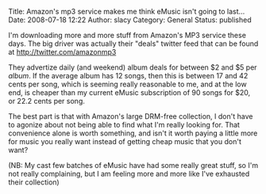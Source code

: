 Title: Amazon's mp3 service makes me think eMusic isn't going to last...
Date: 2008-07-18 12:22
Author: slacy
Category: General
Status: published

I'm downloading more and more stuff from Amazon's MP3 service these
days. The big driver was actually their "deals" twitter feed that can be
found at http://twitter.com/amazonmp3

They advertize daily (and weekend) album deals for between \$2 and \$5
per *album*. If the average album has 12 songs, then this is between 17
and 42 cents per song, which is seeming really reasonable to me, and at
the low end, is cheaper than my current eMusic subscription of 90 songs
for \$20, or 22.2 cents per song.

The best part is that with Amazon's large DRM-free collection, I don't
have to agonize about not being able to find what I'm really looking
for. That convenience alone is worth something, and isn't it worth
paying a little more for music you really want instead of getting cheap
music that you don't want?

(NB: My cast few batches of eMusic have had some really great stuff, so
I'm not really complaining, but I am feeling more and more like I've
exhausted their collection)
